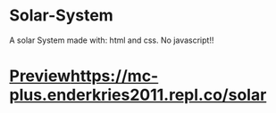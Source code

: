 # Solar-System
A solar System made with: html and css. No javascript!!

# [Preview](https://mc-plus.enderkries2011.repl.co/solar)https://mc-plus.enderkries2011.repl.co/solar
